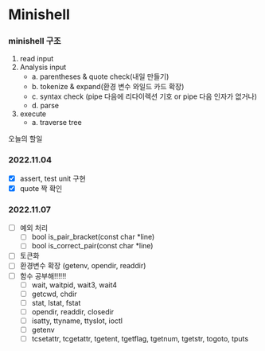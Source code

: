 # Minishell
### minishell 구조

1. read input
2. Analysis input
	- a. parentheses & quote check(내일 만들기)
	- b. tokenize & expand(환경 변수 와일드 카드 확장)
	- c. syntax check (pipe 다음에 리다이렉션 기호 or pipe 다음 인자가 없거나)
	- d. parse
3. execute
	- a. traverse tree

오늘의 할일
### 2022.11.04
- [X] assert, test unit 구현
- [X] quote 짝 확인

### 2022.11.07
- [ ] 예외 처리
	- [ ] bool	is_pair_bracket(const char *line)
	- [ ] bool	is_correct_pair(const char *line)
- [ ] 토큰화
- [ ] 환경변수 확장 (getenv, opendir, readdir)
- [ ] 함수 공부해!!!!!!
	- [ ] wait, waitpid, wait3, wait4
	- [ ] getcwd, chdir
	- [ ] stat, lstat, fstat
	- [ ] opendir, readdir, closedir
	- [ ] isatty, ttyname, ttyslot, ioctl
	- [ ] getenv
	- [ ] tcsetattr, tcgetattr, tgetent, tgetflag, tgetnum, tgetstr, togoto, tputs